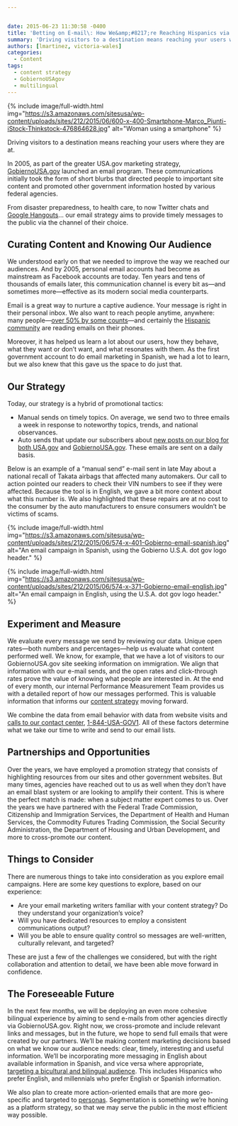 ```yaml
---


date: 2015-06-23 11:30:58 -0400
title: 'Betting on E-mail\: How We&amp;#8217;re Reaching Hispanics via Their Inbox'
summary: 'Driving visitors to a destination means reaching your users where they are at. In 2005, as part of the greater USA.gov marketing strategy, GobiernoUSA.gov launched an email program. These communications initially took the form of short blurbs that directed people to important site content and promoted other government information hosted by various federal agencies. From'
authors: [lmartinez, victoria-wales]
categories:
  - Content
tags:
  - content strategy
  - GobiernoUSAgov
  - multilingual
---
```



{% include image/full-width.html img="https://s3.amazonaws.com/sitesusa/wp-content/uploads/sites/212/2015/06/600-x-400-Smartphone-Marco_Piunti-iStock-Thinkstock-476864628.jpg" alt="Woman using a smartphone" %} 

Driving visitors to a destination means reaching your users where they are at.

In 2005, as part of the greater USA.gov marketing strategy, [GobiernoUSA.gov](http://www.GobiernoUSA.gov) launched an email program. These communications initially took the form of short blurbs that directed people to important site content and promoted other government information hosted by various federal agencies.

From disaster preparedness, to health care, to now Twitter chats and [Google Hangouts](https://www.WHATEVER/2014/11/19/young-entrepreneurs-hang-out-with-government-virtually-and-in-spanish/)… our email strategy aims to provide timely messages to the public via the channel of their choice.

## Curating Content and Knowing Our Audience

We understood early on that we needed to improve the way we reached our audiences. And by 2005, personal email accounts had become as mainstream as Facebook accounts are today. Ten years and tens of thousands of emails later, this communication channel is every bit as—and sometimes more—effective as its modern social media counterparts.

Email is a great way to nurture a captive audience. Your message is right in their personal inbox. We also want to reach people anytime, anywhere: many people—[over 50% by some counts](https://litmus.com/blog/53-of-emails-opened-on-mobile-outlook-opens-decrease-33)—and certainly the [Hispanic community](https://www.WHATEVER/2014/09/30/trends-on-tuesday-meet-the-mobile-power-users/) are reading emails on their phones.

Moreover, it has helped us learn a lot about our users, how they behave, what they want or don’t want, and what resonates with them. As the first government account to do email marketing in Spanish, we had a lot to learn, but we also knew that this gave us the space to do just that.

## Our Strategy

Today, our strategy is a hybrid of promotional tactics:

  * Manual sends on timely topics. On average, we send two to three emails a week in response to noteworthy topics, trends, and national observances.
  * Auto sends that update our subscribers about [new posts on our blog for both USA.gov](http://blog.usa.gov/) and [GobiernoUSA.gov](http://blog.gobiernousa.gov/). These emails are sent on a daily basis.

Below is an example of a “manual send” e-mail sent in late May about a national recall of Takata airbags that affected many automakers. Our call to action pointed our readers to check their VIN numbers to see if they were affected. Because the tool is in English, we gave a bit more context about what this number is. We also highlighted that these repairs are at no cost to the consumer by the auto manufacturers to ensure consumers wouldn’t be victims of scams.


{% include image/full-width.html img="https://s3.amazonaws.com/sitesusa/wp-content/uploads/sites/212/2015/06/574-x-401-Gobierno-email-spanish.jpg" alt="An email campaign in Spanish, using the Gobierno U.S.A. dot gov logo header." %}


{% include image/full-width.html img="https://s3.amazonaws.com/sitesusa/wp-content/uploads/sites/212/2015/06/574-x-371-Gobierno-email-english.jpg" alt="An email campaign in English, using the U.S.A. dot gov logo header." %}

## Experiment and Measure

We evaluate every message we send by reviewing our data. Unique open rates—both numbers and percentages—help us evaluate what content performed well. We know, for example, that we have a lot of visitors to our GobiernoUSA.gov site seeking information on immigration. We align that information with our e-mail sends, and the open rates and click-through rates prove the value of knowing what people are interested in. At the end of every month, our internal Performance Measurement Team provides us with a detailed report of how our messages performed. This is valuable information that informs our [content strategy](https://www.WHATEVER/2015/03/23/the-content-corner-building-a-content-strategy/) moving forward.

We combine the data from email behavior with data from website visits and [calls to our contact center](http://www.usa.gov/phone.shtml), [1-844-USA-GOV1](tel:+18448724681). All of these factors determine what we take our time to write and send to our email lists.

## Partnerships and Opportunities

Over the years, we have employed a promotion strategy that consists of highlighting resources from our sites and other government websites. But many times, agencies have reached out to us as well when they don’t have an email blast system or are looking to amplify their content. This is where the perfect match is made: when a subject matter expert comes to us. Over the years we have partnered with the Federal Trade Commission, Citizenship and Immigration Services, the Department of Health and Human Services, the Commodity Futures Trading Commission, the Social Security Administration, the Department of Housing and Urban Development, and more to cross-promote our content.

## Things to Consider

There are numerous things to take into consideration as you explore email campaigns. Here are some key questions to explore, based on our experience:

  * Are your email marketing writers familiar with your content strategy? Do they understand your organization’s voice?
  * Will you have dedicated resources to employ a consistent communications output?
  * Will you be able to ensure quality control so messages are well-written, culturally relevant, and targeted?

These are just a few of the challenges we considered, but with the right collaboration and attention to detail, we have been able move forward in confidence.

## The Foreseeable Future

In the next few months, we will be deploying an even more cohesive bilingual experience by aiming to send e-mails from other agencies directly via GobiernoUSA.gov. Right now, we cross-promote and include relevant links and messages, but in the future, we hope to send full emails that were created by our partners. We’ll be making content marketing decisions based on what we know our audience needs: clear, timely, interesting and useful information. We’ll be incorporating more messaging in English about available information in Spanish, and vice versa where appropriate, [targeting a bicultural and bilingual audience](https://www.WHATEVER/2014/12/19/reaching-out-to-deliver-within-crowdsourcing-internal-agency-projects/). This includes Hispanics who prefer English, and millennials who prefer English or Spanish information.

We also plan to create more action-oriented emails that are more geo-specific and targeted to [personas](https://www.WHATEVER/2015/03/02/persona-development-case-study-nci-and-spanish-language-outreach/). Segmentation is something we’re honing as a platform strategy, so that we may serve the public in the most efficient way possible.
